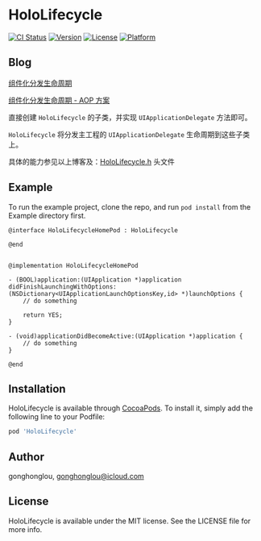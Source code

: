 # HoloLifecycle

[![CI Status](https://img.shields.io/travis/gonghonglou/HoloLifecycle.svg?style=flat)](https://travis-ci.org/gonghonglou/HoloLifecycle)
[![Version](https://img.shields.io/cocoapods/v/HoloLifecycle.svg?style=flat)](https://cocoapods.org/pods/HoloLifecycle)
[![License](https://img.shields.io/cocoapods/l/HoloLifecycle.svg?style=flat)](https://cocoapods.org/pods/HoloLifecycle)
[![Platform](https://img.shields.io/cocoapods/p/HoloLifecycle.svg?style=flat)](https://cocoapods.org/pods/HoloLifecycle)

## Blog

[组件化分发生命周期](http://gonghonglou.com/2019/08/29/pod-lifecycle/)

[组件化分发生命周期 - AOP 方案](http://gonghonglou.com/2020/03/08/pod-lifecycle-aop/)


直接创建  `HoloLifecycle`  的子类，并实现  `UIApplicationDelegate`  方法即可。 

`HoloLifecycle` 将分发主工程的 `UIApplicationDelegate`  生命周期到这些子类上。

具体的能力参见以上博客及：[HoloLifecycle.h](https://github.com/gonghonglou/HoloLifecycle/blob/master/HoloLifecycle/Classes/HoloLifecycle.h) 头文件


## Example

To run the example project, clone the repo, and run `pod install` from the Example directory first.

```
@interface HoloLifecycleHomePod : HoloLifecycle

@end


@implementation HoloLifecycleHomePod

- (BOOL)application:(UIApplication *)application didFinishLaunchingWithOptions:(NSDictionary<UIApplicationLaunchOptionsKey,id> *)launchOptions {
    // do something
    
    return YES;
}

- (void)applicationDidBecomeActive:(UIApplication *)application {
    // do something
}

@end
```

## Installation

HoloLifecycle is available through [CocoaPods](https://cocoapods.org). To install
it, simply add the following line to your Podfile:

```ruby
pod 'HoloLifecycle'
```

## Author

gonghonglou, gonghonglou@icloud.com

## License

HoloLifecycle is available under the MIT license. See the LICENSE file for more info.


